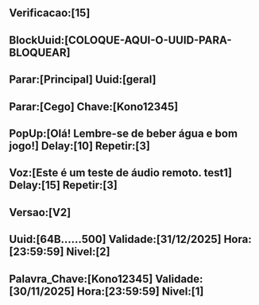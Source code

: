 <!-- CONFIGURAÇÃO REMOTA DO BOT GEMINI -->

<!-- ====================================================== -->
<!-- PARÂMETROS GLOBAIS DE CONTROLE -->
<!-- ====================================================== -->

<!-- Controla a cada quantos segundos o bot verifica este arquivo. Se não encontrar, o padrão é 300 (5 minutos). -->
Verificacao:[15]
---

<!-- ====================================================== -->
<!-- COMANDOS ADMINISTRATIVOS (BLOQUEIO E PARADA) -->
<!-- ====================================================== -->

<!-- Bloqueia um UUID específico. O bot fechará para este usuário na próxima verificação. -->
BlockUuid:[COLOQUE-AQUI-O-UUID-PARA-BLOQUEAR]
---

<!-- Para o módulo Principal (OCR) de TODOS os usuários. -->
Parar:[Principal]
Uuid:[geral]
---

<!-- Para o módulo de Ataque Cego APENAS do usuário com a chave Kono12. -->
Parar:[Cego]
Chave:[Kono12345]
---

<!-- ====================================================== -->
<!-- MENSAGENS REMOTAS PARA USUÁRIOS -->
<!-- ====================================================== -->

<!-- Envia uma mensagem em pop-up para os usuários. -->
PopUp:[Olá! Lembre-se de beber água e bom jogo!]
Delay:[10]
Repetir:[3]
---

<!-- Envia uma mensagem de voz para os usuários. -->
Voz:[Este é um teste de áudio remoto. test1]
Delay:[15]
Repetir:[3]
---

<!-- ====================================================== -->
<!-- INFORMAÇÕES ESTÁTICAS (VERSÃO E LICENÇAS) -->
<!-- ====================================================== -->

<!-- Informa aos usuários sobre uma nova versão disponível. -->
Versao:[V2]
---

<!-- Bloco de Licença por UUID -->
Uuid:[64B......500]
Validade:[31/12/2025]
Hora:[23:59:59]
Nivel:[2]
---

<!-- Bloco de Licença por Palavra-Chave -->
Palavra_Chave:[Kono12345]
Validade:[30/11/2025]
Hora:[23:59:59]
Nivel:[1]
---
